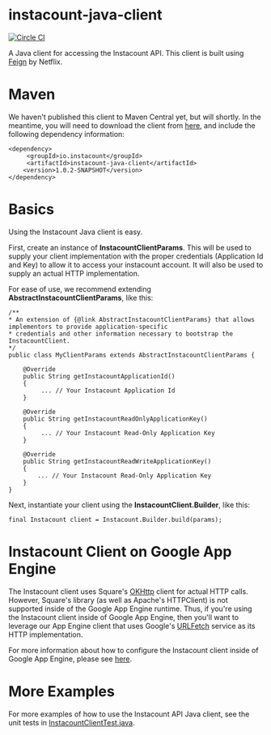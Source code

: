 # instacount-java-client
[![Circle CI](https://circleci.com/gh/instacount/instacount-java-client/tree/master.svg?style=svg)](https://circleci.com/gh/instacount/instacount-java-client/tree/master)

A Java client for accessing the Instacount API.  This client is built using [Feign](https://github.com/Netflix/feign) by Netflix.

# Maven
We haven't published this client to Maven Central yet, but will shortly.  In the meantime, you will need to download the 
client from [here](https://github.com/instacount/instacount-java-client/releases/tag/instacount-java-client-1.0.2), and 
include the following dependency information:
                      
    <dependency>
         <groupId>io.instacount</groupId>
         <artifactId>instacount-java-client</artifactId>
        <version>1.0.2-SNAPSHOT</version>
    </dependency>

# Basics
Using the Instacount Java client is easy.  

First, create an instance of <b>InstacountClientParams</b>.  This will be used to supply your client implementation with
 the proper credentials (Application Id and Key) to allow it to access your instacount account.  It will also be used to
 supply an actual HTTP implementation.  

For ease of use, we recommend extending <b>AbstractInstacountClientParams</b>, like this:
 
    /**
    * An extension of {@link AbstractInstacountClientParams} that allows implementors to provide application-specific 
    * credentials and other information necessary to bootstrap the InstacountClient. 
    */
    public class MyClientParams extends AbstractInstacountClientParams {
    	
    	@Override
    	public String getInstacountApplicationId()
    	{
    		 ... // Your Instacount Application Id
    	}
    
    	@Override
    	public String getInstacountReadOnlyApplicationKey()
    	{
    		 ... // Your Instacount Read-Only Application Key
        }
    
    	@Override
    	public String getInstacountReadWriteApplicationKey()
    	{
    	    ... // Your Instacount Read-Only Application Key
    	}    	
    }
    
Next, instantiate your client using the <b>InstacountClient.Builder</b>, like this:

    final Instacount client = Instacount.Builder.build(params);

# Instacount Client on Google App Engine
The Instacount client uses Square's [OKHttp](https://github.com/square/okhttp) client for actual HTTP calls.  However, 
Square's library (as well as Apache's HTTPClient) is not supported inside of the Google App Engine runtime.  Thus, if you're 
using the Instacount client inside of Google App Engine, then you'll want to leverage our App Engine client that uses 
Google's [URLFetch](https://cloud.google.com/appengine/docs/java/urlfetch/) service as its HTTP implementation.

For more information about how to configure the Instacount client inside of Google App Engine, please see [here](https://github.com/instacount/instacount-java-client/tree/master/instacount-java-client-appengine).


# More Examples
For more examples of how to use the Instacount API Java client, see the unit 
tests in [InstacountClientTest.java](https://github.com/instacount/instacount-java-client/blob/master/src/test/java/io/instacount/client/InstacountClientTest.java).


